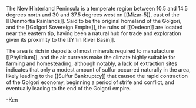The New Hinterland Peninsula is a temperate region between 10.5 and 14.5 degrees north and 30 and 37.5 degrees west on [[Mizar-5]], east of the [[Denmortia Rainlands]]. Said to be the original homeland of the Golgori, and the [[Golgori Sovereign Empire]], the ruins of [[Oedeon]] are located near the eastern tip, having been a natural hub for trade and exploration given its proximity to the [[Y'lin River Basin]].

The area is rich in deposits of most minerals required to manufacture [[Phylidium]], and the air currents make the climate highly suitable for farming and homesteading, although notably, a lack of extraction sites indicates that only a modest amount of sulfur occurred naturally in the area, likely leading to the [[Sulfur Bankruptcy]] that caused the rapid contraction of the Golgori economy, beginning a period of strife and conflict, and eventually leading to the end of the Golgori empire.

-Ken